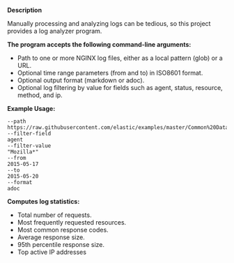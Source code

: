**Description**

Manually processing and analyzing logs can be tedious, so this project provides a log analyzer program.

**The program accepts the following command-line arguments:**
* Path to one or more NGINX log files, either as a local pattern (glob) or a URL.
* Optional time range parameters (from and to) in ISO8601 format.
* Optional output format (markdown or adoc).
* Optional log filtering by value for fields such as agent, status, resource, method, and ip.

**Example Usage:**
```
--path
https://raw.githubusercontent.com/elastic/examples/master/Common%20Data%20Formats/nginx_logs/nginx_logs
--filter-field
agent
--filter-value
"Mozilla*"
--from
2015-05-17
--to
2015-05-20
--format
adoc
```


**Computes log statistics:**
* Total number of requests.
* Most frequently requested resources.
* Most common response codes.
* Average response size.
* 95th percentile response size.
* Top active IP addresses
